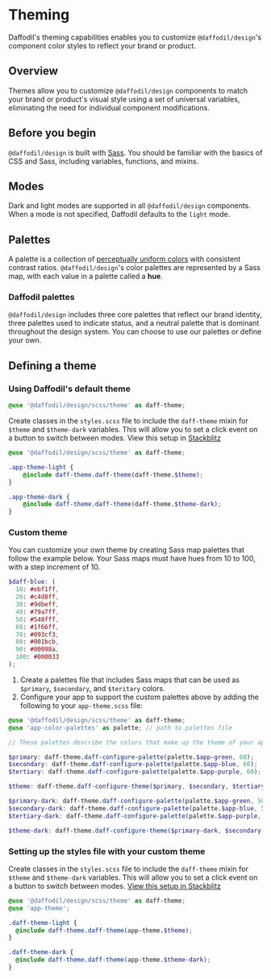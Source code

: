 # Theming
Daffodil's theming capabilities enables you to customize `@daffodil/design`'s component color styles to reflect your brand or product.

## Overview
Themes allow you to customize `@daffodil/design` components to match your brand or product's visual style using a set of universal variables, eliminating the need for individual component modifications.

## Before you begin
`@daffodil/design` is built with [Sass](https://sass-lang.com/). You should be familiar with the basics of CSS and Sass, including variables, functions, and mixins.

## Modes
Dark and light modes are supported in all `@daffodil/design` components. When a mode is not specified, Daffodil defaults to the `light` mode.

## Palettes
A palette is a collection of [perceptually uniform colors](https://programmingdesignsystems.com/color/perceptually-uniform-color-spaces/) with consistent contrast ratios. `@daffodil/design`'s color palettes are represented by a Sass map, with each value in a palette called a **hue**.

### Daffodil palettes
`@daffodil/design` includes three core palettes that reflect our brand identity, three palettes used to indicate status, and a neutral palette that is dominant throughout the design system. You can choose to use our palettes or define your own.

## Defining a theme

### Using Daffodil's default theme

```scss
@use '@daffodil/design/scss/theme' as daff-theme;
```

Create classes in the `styles.scss` file to include the `daff-theme` mixin for `$theme` and `$theme-dark` variables. This will allow you to set a click event on a button to switch between modes. View this setup in [Stackblitz](https://stackblitz.com/edit/ng13-daffodil-design)

```scss
@use '@daffodil/design/scss/theme' as daff-theme;

.app-theme-light {
	@include daff-theme.daff-theme(daff-theme.$theme);
}

.app-theme-dark {
	@include daff-theme.daff-theme(daff-theme.$theme-dark);
}
```

### Custom theme
You can customize your own theme by creating Sass map palettes that follow the example below. Your Sass maps must have hues from 10 to 100, with a step increment of 10.

```scss
$daff-blue: (
  10: #ebf1ff,
  20: #c4d8ff,
  30: #9dbeff,
  40: #79a7ff,
  50: #548fff,
  60: #1f66ff,
  70: #093cf3,
  80: #001bcb,
  90: #00098a,
  100: #000033
);
```

1. Create a palettes file that includes Sass maps that can be used as `$primary`, `$secondary`, and `$teritary` colors.
2. Configure your app to support the custom palettes above by adding the following to your `app-theme.scss` file:

```scss
@use '@daffodil/design/scss/theme' as daff-theme;
@use 'app-color-palettes' as palette; // path to palettes file

// These palettes describe the colors that make up the theme of your app.

$primary: daff-theme.daff-configure-palette(palette.$app-green, 60);
$secondary: daff-theme.daff-configure-palette(palette.$app-blue, 60);
$tertiary: daff-theme.daff-configure-palette(palette.$app-purple, 60);

$theme: daff-theme.daff-configure-theme($primary, $secondary, $tertiary, 'light');

$primary-dark: daff-theme.daff-configure-palette(palette.$app-green, 50);
$secondary-dark: daff-theme.daff-configure-palette(palette.$app-blue, 50);
$tertiary-dark: daff-theme.daff-configure-palette(palette.$app-purple, 50);

$theme-dark: daff-theme.daff-configure-theme($primary-dark, $secondary-dark, $tertiary-dark, 'dark');
```

### Setting up the styles file with your custom theme
Create classes in the `styles.scss` file to include the `daff-theme` mixin for `$theme` and `$theme-dark` variables. This will allow you to set a click event on a button to switch between modes. [View this setup in Stackblitz](https://stackblitz.com/edit/ng13-daffodil-design-custom-theme)

```scss
@use '@daffodil/design/scss/theme' as daff-theme;
@use 'app-theme';

.daff-theme-light {
  @include daff-theme.daff-theme(app-theme.$theme);
}

.daff-theme-dark {
  @include daff-theme.daff-theme(app-theme.$theme-dark);
}
```
